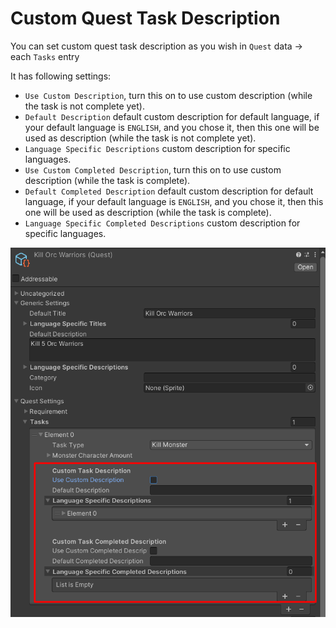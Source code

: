 # Custom Quest Task Description

You can set custom quest task description as you wish in `Quest` data -> each `Tasks` entry

It has following settings:

- `Use Custom Description`, turn this on to use custom description (while the task is not complete yet).
- `Default Description` default custom description for default language, if your default language is `ENGLISH`, and you chose it, then this one will be used as description (while the task is not complete yet).
- `Language Specific Descriptions` custom description for specific languages.
- `Use Custom Completed Description`, turn this on to use custom description (while the task is complete).
- `Default Completed Description` default custom description for default language, if your default language is `ENGLISH`, and you chose it, then this one will be used as description (while the task is complete).
- `Language Specific Completed Descriptions` custom description for specific languages.

![](../images/164/1.png)